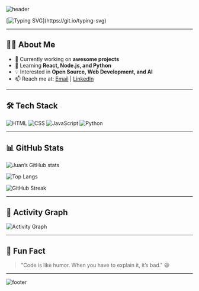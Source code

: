 <!-- Animated Header -->
![header](https://capsule-render.vercel.app/api?type=waving&color=gradient&height=200&section=header&text=Hi%20I'm%20Juan!%20👋&fontSize=40&fontAlignY=35&animation=fadeIn)

<!-- Typing Effect -->
[![Typing SVG](https://readme-typing-svg.herokuapp.com?font=Fira+Code&pause=1000&color=36BCF7&center=true&vCenter=true&width=435&lines=Web+Developer+%F0%9F%92%BB;Open+Source+Enthusiast+%F0%9F%8C%9F;Always+learning+new+things!)](https://git.io/typing-svg)

---

## 👨‍💻 About Me
- 🔭 Currently working on **awesome projects**
- 🌱 Learning **React, Node.js, and Python**
- 💡 Interested in **Open Source, Web Development, and AI**
- 📫 Reach me at: [Email](mailto:your@email.com) | [LinkedIn](https://linkedin.com/in/yourprofile)

---

## 🛠️ Tech Stack
![HTML](https://img.shields.io/badge/-HTML5-orange?logo=html5&logoColor=white&style=for-the-badge)
![CSS](https://img.shields.io/badge/-CSS3-blue?logo=css3&logoColor=white&style=for-the-badge)
![JavaScript](https://img.shields.io/badge/-JavaScript-yellow?logo=javascript&logoColor=black&style=for-the-badge)
![Python](https://img.shields.io/badge/-Python-3776AB?logo=python&logoColor=white&style=for-the-badge)

---

## 📊 GitHub Stats
![Juan’s GitHub stats](https://github-readme-stats.vercel.app/api?username=juan123&show_icons=true&theme=tokyonight)

![Top Langs](https://github-readme-stats.vercel.app/api/top-langs/?username=juan123&layout=compact&theme=tokyonight)

![GitHub Streak](https://github-readme-streak-stats.herokuapp.com/?user=juan123&theme=tokyonight)

---

## 🌱 Activity Graph
![Activity Graph](https://github-readme-activity-graph.vercel.app/graph?username=juan123&theme=github)

---

## 🌟 Fun Fact
> "Code is like humor. When you have to explain it, it’s bad." 😆

---

<!-- Animated Footer -->
![footer](https://capsule-render.vercel.app/api?type=waving&color=gradient&height=100&section=footer)
